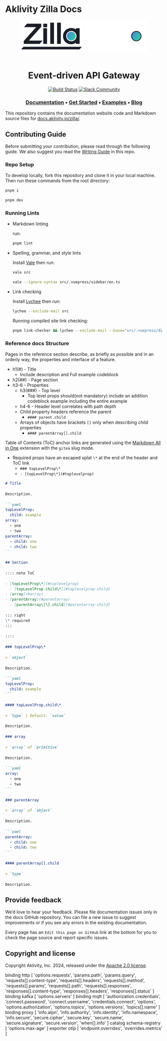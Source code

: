 # Aklivity Zilla Docs

<!-- markdownlint-disable -->
<div align="center">
  <img src="./src/.vuepress/public/logo.webp#gh-light-mode-only" height="100">
  <img src="./src/.vuepress/public/logo-dark.webp#gh-dark-mode-only" height="100">
</div>

</br>
<h1 align="center">Event-driven API Gateway</h1>

<div align="center">
 
  [![Build Status][build-status-image]][build-status]
  [![Slack Community][community-image]][community-join]
 
</div>

<h3 align="center">
  <a href="https://docs.aklivity.io/zilla/"><b>Documentation</b></a> &bull;
  <a href="https://docs.aklivity.io/zilla/latest/guides/install/"><b>Get Started</b></a> &bull;
  <a href="https://github.com/aklivity/zilla-examples"><b>Examples</b></a> &bull;
  <a href="https://www.aklivity.io/blog"><b>Blog</b></a> 
</h3>
<!-- markdownlint-restore -->

This repository contains the documentation website code and Markdown source files for [docs.aklivity.io/zilla/](https://docs.aklivity.io/zilla/).

## Contributing Guide

Before submitting your contribution, please read through the following guide. We also suggest you read the [Writing Guide](./.github/contributing/writing-guide.md) in this repo.

### Repo Setup

To develop locally, fork this repository and clone it in your local machine. Then run these commands from the root directory:

```sh
pnpm i
```

```sh
pnpm dev
```

### Running Lints

- Markdown linting

  run:

  ```sh
  pnpm lint
  ```

- Spelling, grammar, and style lints

  Install [Vale](https://github.com/errata-ai/vale) then run:

  ```sh
  vale src
  ```

  ```sh
  vale --ignore-syntax src/.vuepress/sidebar/en.ts
  ```

- Link checking

  Install [Lychee](https://github.com/lycheeverse/lychee) then run:

  ```sh
  lychee --exclude-mail src
  ```

  Running compiled site link checking:

  ```sh
  pnpm link-checker && lychee --exclude-mail --base="src/.vuepress/dist" src/.vuepress/dist
  ```

### Reference docs Structure

Pages in the reference section describe, as briefly as possible and in an orderly way, the properties and interface of a feature.

- h1(#) - Title
  - Include description and Full example codeblock
- h2(##) - Page section
- h3-6 - Properties
  - h3(###) - Top level
    - Top level props should(not mandatory) include an addition codeblock example including the entire example
  - h4-6 - Header level correlates with path depth
  - Child property headers reference the parent
    - `#### parent.child`
  - Arrays of objects have brackets `[]` only when describing child properties
    - `#### parentArray[].child`

Table of Contents (ToC) anchor links are generated using the [Markdown All in One](https://markdown-all-in-one.github.io/docs/guide/table-of-contents.html#overview) extension with the `gitea` slug mode.

- Required props have an escaped splat `\*` at the end of the header and ToC link
  - `### topLevelProp\*`
  - `- [topLevelProp\*](#toplevelprop)`

````markdown
# Title

Description.

```yaml
topLevelProp:
  child: example
array:
  - one
  - two
parentArray:
  - child: one
  - child: two
```

## Section

:::: note ToC

- [topLevelProp\*](#toplevelprop)
  - [topLevelProp.child\*](#toplevelprop-child)
- [array](#array)
- [parentArray](#parentarray)
  - [parentArray\[\].child](#parentarray-child)

::: right
\* required
:::

::::

### topLevelProp\*

> `object`

Description.

```yaml
topLevelProp:
  child: example
```

#### topLevelProp.child\*

> `type` | Default: `value`

Description.

### array

> `array` of `primitive`

Description.

```yaml
array:
  - one
  - two
```

### parentArray

> `array` of `object`

Description.

```yaml
parentArray:
  - child: one
  - child: two
```

#### parentArray[].child

> `type`

Description.

````

## Provide feedback

We’d love to hear your feedback. Please file documentation issues only in the docs GitHub repository. You can file a new issue to suggest improvements or if you see any errors in the existing documentation.

Every page has an `Edit this page on GitHub` link at the bottom for you to check the page source and report specific issues.

## Copyright and license

Copyright Aklivity, Inc. 2024, released under the [Apache 2.0 license](https://github.com/aklivity/zilla/blob/main/LICENSE).

[build-status-image]: https://github.com/aklivity/zilla/workflows/build/badge.svg
[build-status]: https://github.com/aklivity/zilla/actions
[community-image]: https://img.shields.io/badge/slack-@aklivitycommunity-blue.svg?logo=slack
[community-join]: https://www.aklivity.io/slack


binding http [
  'options.requests',
  'params.path',
  'params.query',
  'requests[].content-type',
  'requests[].headers',
  'requests[].method',
  'requests[].params',
  'requests[].path',
  'requests[].responses',
  'responses[].content-type',
  'responses[].headers',
  'responses[].status'
]
binding kafka [ 'options.servers' ]
binding mqtt [
  'authorization.credentials',
  'connect.password',
  'connect.username',
  'credentials.connect',
  'options',
  'options.authorization',
  'options.topics',
  'options.versions',
  'topics[].name'
]
binding proxy [
  'info.alpn',
  'info.authority',
  'info.identity',
  'info.namespace',
  'info.secure',
  'secure.cipher',
  'secure.key',
  'secure.name',
  'secure.signature',
  'secure.version',
  'when[].info'
]
catalog schema-registry [ 'options.max-age' ]
exporter otlp [ 'endpoint.overrides', 'overrides.metrics' ]
